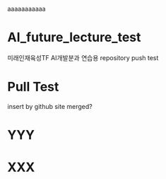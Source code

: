 aaaaaaaaaaa
# AI_future_lecture_test
미래인재육성TF AI개발분과 연습용
repository push test
# Pull Test
insert by github site
merged?

# YYY

# XXX
